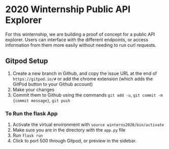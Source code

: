 # 2020 Winternship Public API Explorer
For this winternship, we are building a proof of concept for a public API explorer. Users can interface with the different endpoints, or access information from them more easily without needing to run curl requests. 

## Gitpod Setup
1. Create a new branch in Github, and copy the issue URL at the end of `https://gitpod.io/#` or add the chrome extension (which adds the GitPod button to your Github account)
2. Make your changes
3. Commit them to Github using the commands `git add -u`, `git commit -m {commit message}`, `git push`

### To Run the flask App
1. Activate the virtual environment with `source winterns2020/bin/activate`
2. Make sure you are in the directory with the `app.py` file
3. Run ```flask run```
4. Click to port 500 through Gitpod, or preview in the sidebar.

